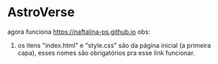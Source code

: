 # AstroVerse
agora funciona
https://naftalina-ps.github.io
obs:
1. os itens "index.html" e "style.css" são da página inicial (a primeira capa), esses nomes são obrigatórios pra esse link funcionar.
